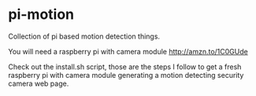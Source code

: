 pi-motion
=========

Collection of pi based motion detection things.

You will need a raspberry pi with camera module http://amzn.to/1C0GUde

Check out the install.sh script, those are the steps I follow to get a fresh raspberry pi with camera module generating a motion detecting security camera web page.

